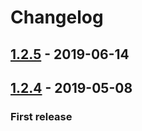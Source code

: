 # Changelog

## [1.2.5](https://github.com/eviltik/pinary/) - 2019-06-14

## [1.2.4](https://github.com/eviltik/pinary/) - 2019-05-08

### First release
